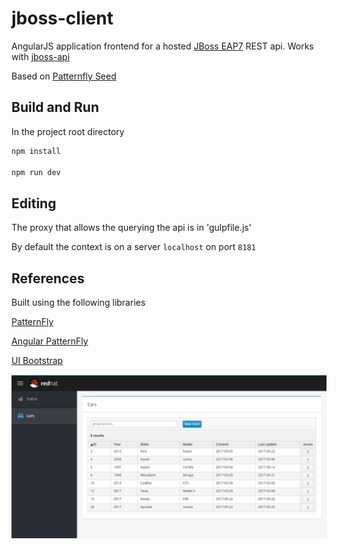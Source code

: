 # jboss-client

AngularJS application frontend for a hosted [JBoss EAP7](https://developers.redhat.com/products/eap/download/) REST api.  Works with [jboss-api](https://github.com/mechevarria/jboss-api)

Based on [Patternfly Seed](https://github.com/mechevarria/patternfly-seed)

## Build and Run
In the project root directory

~~~bash
npm install

npm run dev
~~~

## Editing
The proxy that allows the querying the api is in
'gulpfile.js'

By default the context is on a server `localhost` on port `8181`

## References
Built using the following libraries


[PatternFly](http://www.patternfly.org/)

[Angular PatternFly](www.patternfly.org/angular-patternfly/)

[UI Bootstrap](https://angular-ui.github.io/bootstrap/)


![cli.png](screenshot.png)

